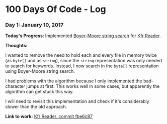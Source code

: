 # 100 Days Of Code - Log

### Day 1: January 10, 2017

**Today's Progress**: Implemented [Boyer-Moore string search](https://en.wikipedia.org/wiki/Boyer–Moore_string_search_algorithm) for [Kfr Reader](https://github.com/Henkoglobin/kfr-reader).

**Thoughts:**

I wanted to remove the need to hold each and every file in memory twice (as `byte[]` and as `string`),
since the `string` representation was only needed to search for keywords. Instead, I now search in
the `byte[]` representation using Boyer-Moore string search.

I had problems with the algorithm because I only implemented the bad-character jumps at first.
This works well in some cases, but apparently the algorithm can get stuck this way.

I will need to revisit this implementation and check if it's considerably slower than the old
approach.

**Link to work:** [Kfr Reader, commit fbe6c87](https://github.com/Henkoglobin/kfr-reader/commit/fbe6c87b25a3a4b6001697db472022e6c077c635)
